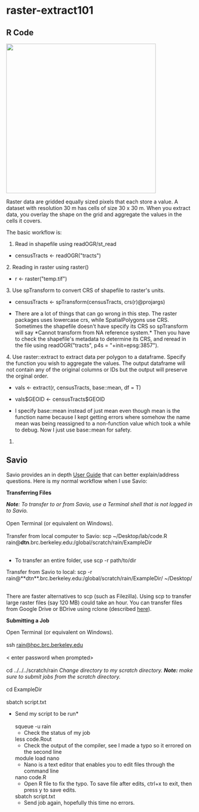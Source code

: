 # raster-extract101

## R Code

<img src="https://i.stack.imgur.com/8E1ug.png" width="400" />

Raster data are gridded equally sized pixels that each store a value. A dataset with resolution 30 m has cells of size 30 x 30 m. When you extract data, you overlay the shape on the grid and aggregate the values in the cells it covers.

The basic workflow is: 
1. Read in shapefile using readOGR/st_read 
<ul><li> censusTracts <- readOGR("tracts") </li></ul>
2. Reading in raster using raster()
<ul><li> r <- raster("temp.tif") </li></ul>
3. Use spTransform to convert CRS of shapefile to raster's units.
<ul><li> censusTracts <- spTransform(censusTracts, crs(r)@projargs) </li></ul>
<ul><li> There are a lot of things that can go wrong in this step. The raster packages uses lowercase crs, while SpatialPolygons use CRS. Sometimes the shapefile doesn't have specify its CRS so spTransform will say *Cannot transform from NA reference system.* Then you have to check the shapefile's metadata to determine its CRS, and reread in the file using readOGR("tracts", p4s = "+init=epsg:3857"). </li></ul>
4. Use raster::extract to extract data per polygon to a dataframe. Specify the function you wish to aggregate the values. The output dataframe will not contain any of the original columns or IDs but the output will preserve the orginal order.
<ul><li> vals <- extract(r, censusTracts, base::mean, df = T) </li></ul>
<ul><li> vals$GEOID <- censusTracts$GEOID </li></ul>
<ul><li> I specify base::mean instead of just mean even though mean is the function name because I kept getting errors where somehow the name mean was being reassigned to a non-function value which took a while to debug. Now I just use base::mean for safety. </li></ul>

1. 

## Savio

Savio provides an in depth [User Guide](https://docs-research-it.berkeley.edu/services/high-performance-computing/user-guide/) that can better explain/address questions. Here is my normal workflow when I use Savio:

**Transferring Files**

***Note**: To transfer to or from Savio, use a Terminal shell that is not logged in to Savio.* <br/><br/>
Open Terminal (or equivalent on Windows).<br/><br/>
Transfer from local computer to Savio: scp ~/Desktop/lab/code.R rain@**dtn**.brc.berkeley.edu:/global/scratch/rain/ExampleDir <br/><br/>
<ul><li>To transfer an entire folder, use scp -r path/to/dir </li></ul> 
Transfer from Savio to local: scp -r rain@**dtn**.brc.berkeley.edu:/global/scratch/rain/ExampleDir/ ~/Desktop/ <br/><br/>

There are faster alternatives to scp (such as Filezilla). Using scp to transfer large raster files (say 120 MB) could take an hour. You can transfer files from Google Drive or BDrive using rclone (described [here](https://docs-research-it.berkeley.edu/services/high-performance-computing/user-guide/transferring-data/rclone-box-bdrive/)).

**Submitting a Job**

Open Terminal (or equivalent on Windows).<br/><br/>
ssh rain@hpc.brc.berkeley.edu <br/><br/>
< enter password when prompted> <br/><br/>
cd ../../../scratch/rain  *Change directory to my scratch directory. **Note:** make sure to submit jobs from the scratch directory.* <br/><br/>
cd ExampleDir <br/><br/>
sbatch script.txt 
<ul><li>Send my script to be run* <br/><br/>
squeue -u rain 
  <ul><li>Check the status of my job</li></ul>
less code.Rout 
    <ul><li>Check the output of the compiler, see I made a typo so it errored on the second line</li></ul>
module load nano 
      <ul><li>Nano is a text editor that enables you to edit files through the command line</li></ul>
nano code.R 
        <ul><li>Open R file to fix the typo. To save file after edits, ctrl+x to exit, then press y to save edits.</li></ul>
sbatch script.txt 
          <ul><li>Send job again, hopefully this time no errors.</li></ul>

